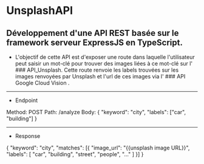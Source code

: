 ﻿# UnsplashAPI

## Développement d'une API REST basée sur le framework serveur ExpressJS en TypeScript. 

* L'objectif de cette API est d'exposer une route dans laquelle l'utilisateur peut saisir un
mot-clé pour trouver des images liées à ce mot-clé sur l' ### API_Unsplash. 
Cette route renvoie les labels trouvées sur les images renvoyées par Unsplash et l'url de ces images via l' ### API Google Cloud Vision .
____________________________________________________________________________________________________ 
 * Endpoint 
 
Method: POST
Path: /analyze
Body: {
  "keyword": "city",
  "labels": ["car", "building"]
}
_____________________________________________________________________________________________________
 * Response

{
"keyword": "city",
"matches": [{
  "image_url": "{{unsplash image URL}}",
  "labels": [
  "car",
  "building",
  "street",
  "people",
  "..."
  ]
  }]
 }
